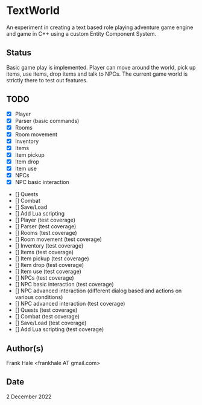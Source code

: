 # TextWorld

An experiment in creating a text based role playing adventure game engine and game in C++ 
using a custom Entity Component System.

## Status

Basic game play is implemented. Player can move around the world, pick up items, use items, 
drop items and talk to NPCs. The current game world is strictly there to test out features.

## TODO

- [x] Player
- [x] Parser (basic commands)
- [x] Rooms
- [x] Room movement
- [x] Inventory
- [x] Items
- [x] Item pickup
- [x] Item drop
- [x] Item use
- [x] NPCs
- [x] NPC basic interaction
- [] Quests
- [] Combat
- [] Save/Load
- [] Add Lua scripting
- [] Player (test coverage)
- [] Parser (test coverage)
- [] Rooms (test coverage)
- [] Room movement (test coverage)
- [] Inventory (test coverage)
- [] Items (test coverage)
- [] Item pickup (test coverage)
- [] Item drop (test coverage)
- [] Item use (test coverage)
- [] NPCs (test coverage)
- [] NPC basic interaction (test coverage)
- [] NPC advanced interaction (different dialog based and actions on various conditions)
- [] NPC advanced interaction (test coverage)
- [] Quests (test coverage)
- [] Combat (test coverage)
- [] Save/Load (test coverage)
- [] Add Lua scripting (test coverage)

## Author(s)

Frank Hale &lt;frankhale AT gmail.com&gt;

## Date

2 December 2022
